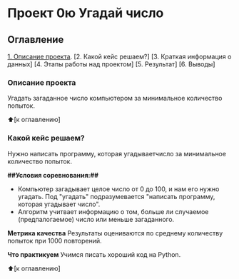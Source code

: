 # Проект 0ю Угадай число

## Оглавление 

[1. Описание проекта](https://Sskillfactory.ru/data-scientist).
[2. Какой кейс решаем?]
[3. Краткая информация о данных]
[4. Этапы работы над проектом]
[5. Результат]
[6. Выводы]

### Описание проекта 
Угадать загаданное число компьютером за минимальное количество попыток.

:arrow_up:[к оглавлению]

### Какой кейс решаем?
Нужно написать программу, которая угадываетчисло  за минимальное количество попыток.
  
**##Условия соревнования:##**
- Компьютер загадывает целое число от 0 до 100, и нам его нужно угадать. Под "угадать" подразумевается "написать программу, которая угадывает число".
- Алгоритм учитвает информацию о том, больше ли случаемое (предпалогаемое) число или меньше загаданного.

**Метрика качества**
Результаты оцениваются по среднему количеству попыток при 1000 повторений.

**Что практикуем**
Учимся писать хороший код на Python.

:arrow_up:[к оглавлению]
